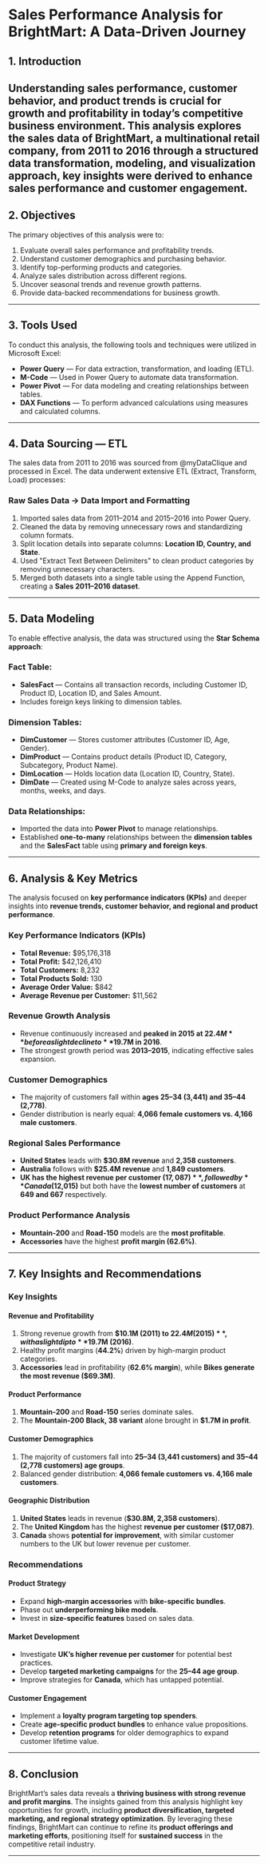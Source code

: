 # Sales Performance Analysis for BrightMart: A Data-Driven Journey

## 1. Introduction
Understanding sales performance, customer behavior, and product trends is crucial for growth and profitability in today’s competitive business environment. This analysis explores the sales data of BrightMart, a multinational retail company, from 2011 to 2016 through a structured data transformation, modeling, and visualization approach, key insights were derived to enhance sales performance and customer engagement.
---

## 2. Objectives
The primary objectives of this analysis were to:
1. Evaluate overall sales performance and profitability trends.
2. Understand customer demographics and purchasing behavior.
3. Identify top-performing products and categories.
4. Analyze sales distribution across different regions.
5. Uncover seasonal trends and revenue growth patterns.
6. Provide data-backed recommendations for business growth.
---

## 3. Tools Used
To conduct this analysis, the following tools and techniques were utilized in Microsoft Excel:
- **Power Query** — For data extraction, transformation, and loading (ETL).
- **M-Code** — Used in Power Query to automate data transformation.
- **Power Pivot** — For data modeling and creating relationships between tables.
- **DAX Functions** — To perform advanced calculations using measures and calculated columns.
---

## 4. Data Sourcing — ETL
The sales data from 2011 to 2016 was sourced from @myDataClique and processed in Excel. The data underwent extensive ETL (Extract, Transform, Load) processes:
### **Raw Sales Data** → **Data Import and Formatting**
1. Imported sales data from 2011–2014 and 2015–2016 into Power Query.
2. Cleaned the data by removing unnecessary rows and standardizing column formats.
3. Split location details into separate columns: **Location ID, Country, and State**.
4. Used "Extract Text Between Delimiters" to clean product categories by removing unnecessary characters.
5. Merged both datasets into a single table using the Append Function, creating a **Sales 2011–2016 dataset**.
---

## 5. Data Modeling
To enable effective analysis, the data was structured using the **Star Schema approach**:

### **Fact Table:**
- **SalesFact** — Contains all transaction records, including Customer ID, Product ID, Location ID, and Sales Amount.
- Includes foreign keys linking to dimension tables.

### **Dimension Tables:**
- **DimCustomer** — Stores customer attributes (Customer ID, Age, Gender).
- **DimProduct** — Contains product details (Product ID, Category, Subcategory, Product Name).
- **DimLocation** — Holds location data (Location ID, Country, State).
- **DimDate** — Created using M-Code to analyze sales across years, months, weeks, and days.

### **Data Relationships:**
- Imported the data into **Power Pivot** to manage relationships.
- Established **one-to-many** relationships between the **dimension tables** and the **SalesFact** table using **primary and foreign keys**.
---

## 6. Analysis & Key Metrics
The analysis focused on **key performance indicators (KPIs)** and deeper insights into **revenue trends, customer behavior, and regional and product performance**.

### **Key Performance Indicators (KPIs)**
- **Total Revenue:** $95,176,318
- **Total Profit:** $42,126,410
- **Total Customers:** 8,232
- **Total Products Sold:** 130
- **Average Order Value:** $842
- **Average Revenue per Customer:** $11,562

### **Revenue Growth Analysis**
- Revenue continuously increased and **peaked in 2015 at $22.4M** before a slight decline to **$19.7M in 2016**.
- The strongest growth period was **2013–2015**, indicating effective sales expansion.

### **Customer Demographics**
- The majority of customers fall within **ages 25–34 (3,441) and 35–44 (2,778)**.
- Gender distribution is nearly equal: **4,066 female customers vs. 4,166 male customers**.

### **Regional Sales Performance**
- **United States** leads with **$30.8M revenue** and **2,358 customers**.
- **Australia** follows with **$25.4M revenue** and **1,849 customers**.
- **UK has the highest revenue per customer ($17,087)**, followed by **Canada ($12,015)** but both have the **lowest number of customers** at **649 and 667** respectively.

### **Product Performance Analysis**
- **Mountain-200** and **Road-150** models are the **most profitable**.
- **Accessories** have the highest **profit margin (62.6%)**.
---

## 7. Key Insights and Recommendations

### **Key Insights**
#### **Revenue and Profitability**
1. Strong revenue growth from **$10.1M (2011) to $22.4M (2015)**, with a slight dip to **$19.7M (2016)**.
2. Healthy profit margins (**44.2%**) driven by high-margin product categories.
3. **Accessories** lead in profitability (**62.6% margin**), while **Bikes generate the most revenue ($69.3M)**.

#### **Product Performance**
1. **Mountain-200** and **Road-150** series dominate sales.
2. The **Mountain-200 Black, 38 variant** alone brought in **$1.7M in profit**.

#### **Customer Demographics**
1. The majority of customers fall into **25–34 (3,441 customers) and 35–44 (2,778 customers) age groups**.
2. Balanced gender distribution: **4,066 female customers vs. 4,166 male customers**.

#### **Geographic Distribution**
1. **United States** leads in revenue (**$30.8M, 2,358 customers**).
2. The **United Kingdom** has the highest **revenue per customer ($17,087)**.
3. **Canada** shows **potential for improvement**, with similar customer numbers to the UK but lower revenue per customer.

### **Recommendations**
#### **Product Strategy**
- Expand **high-margin accessories** with **bike-specific bundles**.
- Phase out **underperforming bike models**.
- Invest in **size-specific features** based on sales data.

#### **Market Development**
- Investigate **UK’s higher revenue per customer** for potential best practices.
- Develop **targeted marketing campaigns** for the **25–44 age group**.
- Improve strategies for **Canada**, which has untapped potential.

#### **Customer Engagement**
- Implement a **loyalty program targeting top spenders**.
- Create **age-specific product bundles** to enhance value propositions.
- Develop **retention programs** for older demographics to expand customer lifetime value.
---

## 8. Conclusion
BrightMart’s sales data reveals a **thriving business with strong revenue and profit margins**. The insights gained from this analysis highlight key opportunities for growth, including **product diversification, targeted marketing, and regional strategy optimization**. By leveraging these findings, BrightMart can continue to refine its **product offerings and marketing efforts**, positioning itself for **sustained success** in the competitive retail industry.

---
